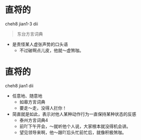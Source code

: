# 直将的
cheh8 jian1-3 dii
> 东台方言词典
- 是责怪某人虚张声势的口头语
  - 不过破啊点儿皮，他就～虚煞咖。

# 直将的
cheh8 jian1 dii
+ 任意地、随意地
  * 如皋方言词典
  - 要走～走，没得人拦你！
+ 简直就是如此，表示对他人某种动作行为一直保持某种状态的反感
  * 泰州方言词典4
  - 前吖下午开会，～就听他个人说，大家根本就没得机会讲。
  - 望见领导来啊，他～跟吖后头忙前忙后，就像积极煞咖。
